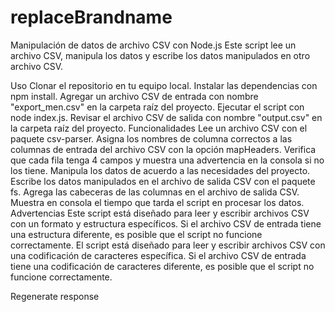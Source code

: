 # replaceBrandname
Manipulación de datos de archivo CSV con Node.js
Este script lee un archivo CSV, manipula los datos y escribe los datos manipulados en otro archivo CSV.

Uso
Clonar el repositorio en tu equipo local.
Instalar las dependencias con npm install.
Agregar un archivo CSV de entrada con nombre "export_men.csv" en la carpeta raíz del proyecto.
Ejecutar el script con node index.js.
Revisar el archivo CSV de salida con nombre "output.csv" en la carpeta raíz del proyecto.
Funcionalidades
Lee un archivo CSV con el paquete csv-parser.
Asigna los nombres de columna correctos a las columnas de entrada del archivo CSV con la opción mapHeaders.
Verifica que cada fila tenga 4 campos y muestra una advertencia en la consola si no los tiene.
Manipula los datos de acuerdo a las necesidades del proyecto.
Escribe los datos manipulados en el archivo de salida CSV con el paquete fs.
Agrega las cabeceras de las columnas en el archivo de salida CSV.
Muestra en consola el tiempo que tarda el script en procesar los datos.
Advertencias
Este script está diseñado para leer y escribir archivos CSV con un formato y estructura específicos. Si el archivo CSV de entrada tiene una estructura diferente, es posible que el script no funcione correctamente.
El script está diseñado para leer y escribir archivos CSV con una codificación de caracteres específica. Si el archivo CSV de entrada tiene una codificación de caracteres diferente, es posible que el script no funcione correctamente.


Regenerate response
